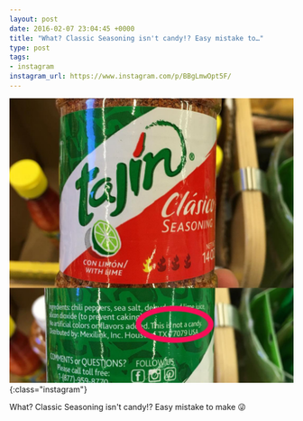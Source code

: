 ```yaml
---
layout: post
date: 2016-02-07 23:04:45 +0000
title: "What? Classic Seasoning isn't candy!? Easy mistake to…"
type: post
tags:
- instagram
instagram_url: https://www.instagram.com/p/BBgLmwOpt5F/
---
```


![Instagram - BBgLmwOpt5F](/img/BBgLmwOpt5F.jpg){:class="instagram"}

What? Classic Seasoning isn't candy!? Easy mistake to make 😜
